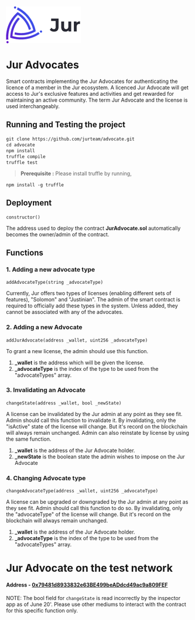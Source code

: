 ![Jur](/logo.png)
# Jur  Advocates
Smart contracts implementing the Jur Advocates for authenticating the licence of a member in the Jur ecosystem. A licenced Jur Advocate will get access to Jur's exclusive features and activities and get rewarded for maintaining an active community.
The term Jur Advocate and the license is used interchangeably.
## Running and Testing the project
```
git clone https://github.com/jurteam/advocate.git
cd advocate
npm install
truffle compile
truffle test
```
> **Prerequisite :** Please install truffle by running,
```
npm install -g truffle
```

## Deployment
```
constructor()
```
The address used to deploy the contract **JurAdvocate.sol** automatically becomes the owner/admin of the contract.

## Functions
### 1. Adding a new advocate type
```
addAdvocateType(string _advocateType)
```
Currently, Jur offers two types of licenses (enabling different sets of features), "Solomon" and "Justinian". The admin of the smart contract is required to officially add these types in the system.
Unless added, they cannot be associated with any of the advocates.

### 2. Adding a new Advocate
```
addJurAdvocate(address _wallet, uint256 _advocateType)
```
To grant a new license, the admin should use this function.
1. **_wallet** is the address which will be given the license.
2. **_advocateType** is the index of the type to be used from the "advocateTypes" array.

### 3. Invalidating an Advocate
```
changeState(address _wallet, bool _newState)
```
A license can be invalidated by the Jur admin at any point as they see fit. Admin should call this function to invalidate it. By invalidating, only the "isActive" state of the license will change.
But it's record on the blockchain will always remain unchanged. Admin can also reinstate by license by using the same function.
1. **_wallet** is the address of the Jur Advocate holder.
2. **_newState** is the boolean state the admin wishes to impose on the Jur Advocate


### 4. Changing Advocate type
```
changeAdvocateType(address _wallet, uint256 _advocateType)
```
A license can be upgraded or downgraded by the Jur admin at any point as they see fit. Admin should call this function to do so. By invalidating, only the "advocateType" of the license will change.
But it's record on the blockchain will always remain unchanged.
1. **_wallet** is the address of the Jur Advocate holder.
2. **_advocateType** is the index of the type to be used from the "advocateTypes" array.



# Jur Advocate on the test network

#### Address - [0x79481d8933832e63BE499beADdcd49ac9a809FEF](https://explore-testnet.vechain.org/accounts/0x79481d8933832e63BE499beADdcd49ac9a809FEF)

NOTE: The bool field for `changeState` is read incorrectly by the inspector app as of June 20'. Please use other mediums to interact with the contract for this specific function only.





